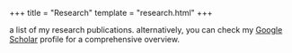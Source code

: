 +++
title = "Research"
template = "research.html"
+++

a list of my research publications. alternatively, you can check my [Google Scholar](https://scholar.google.com/) profile for a comprehensive overview.